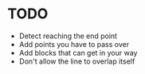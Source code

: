 # TODO

* Detect reaching the end point
* Add points you have to pass over
* Add blocks that can get in your way
* Don't allow the line to overlap itself
